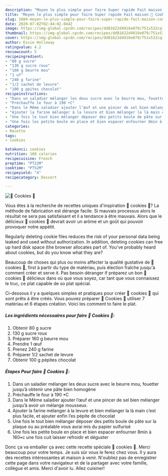 ```yaml
---
description: "Moyen le plus simple pour faire Super rapide Fait maison 🍪 Cookies 🍪"
title: "Moyen le plus simple pour faire Super rapide Fait maison 🍪 Cookies 🍪"
slug: 1604-moyen-le-plus-simple-pour-faire-super-rapide-fait-maison-cookies
date: 2020-07-02T02:44:02.044Z
image: https://img-global.cpcdn.com/recipes/dd81622d4916e079/751x532cq70/🍪-cookies-🍪-photo-principale-de-la-recette.jpg
thumbnail: https://img-global.cpcdn.com/recipes/dd81622d4916e079/751x532cq70/🍪-cookies-🍪-photo-principale-de-la-recette.jpg
cover: https://img-global.cpcdn.com/recipes/dd81622d4916e079/751x532cq70/🍪-cookies-🍪-photo-principale-de-la-recette.jpg
author: Essie Holloway
ratingvalue: 4.2
reviewcount: 5
recipeingredient:
- "80 g sucre"
- "130 g sucre roux"
- "160 g beurre mou"
- "1 uf"
- "240 g farine"
- "1/2 sachet de levure"
- "100 g ppites chocolat"
recipeinstructions:
- "Dans un saladier mélanger les deux sucre avec le beurre mou, fouetter jusqu’à obtenir une pâte bien homogène"
- "Préchauffe le four à 190 •C"
- "Dans le Même saladier ajouter l’œuf et une pincer de sel bien mélanger jusqu’à avoir un mélange mousseux."
- "Ajouter la farine mélanger à la levure et bien mélanger la là main c’est plus facile, et ajouter enfin l’es pépite de chocolat"
- "Une fois le tout bien mélanger déposer des petits boule de pâte sur la plaque ou au préalable vous aurai mis du papier sulfurisé"
- "Une fois les petite boule en place et bien espacer enfourner 8min à 160•c une fois cuit laisser refroidir et déguster"
categories:
- Recette
tags:
- cookies

katakunci: cookies 
nutrition: 168 calories
recipecuisine: French
preptime: "PT22M"
cooktime: "PT52M"
recipeyield: "4"
recipecategory: Dessert

---
```



![🍪 Cookies 🍪](https://img-global.cpcdn.com/recipes/dd81622d4916e079/751x532cq70/🍪-cookies-🍪-photo-principale-de-la-recette.jpg)

Vous êtes à la recherche de recettes uniques d'inspiration 🍪 cookies 🍪? La méthode de fabrication est dérange facile. Si mauvais processus alors le résultat ne sera pas satisfaisant et il a tendance à être mauvais. Alors que le délicieux 🍪 cookies 🍪 devrait avoir un arôme et un goût qui pouvoir provoquer notre appétit.

Regularly deleting cookie files reduces the risk of your personal data being leaked and used without authorization. In addition, deleting cookies can free up hard disk space (the browser allocates part of. You&#39;ve probably heard about cookies, but do you know what they are?

Beaucoup de choses qui plus ou moins affecter la qualité gustative de 🍪 cookies 🍪, first à partir du type de matériau, puis élection fraîche jusqu'à comment créer et serve it. Pas besoin déranger if préparez un bon 🍪 cookies 🍪 délicieux dans où que vous soyez, car tant que vous connaissez le truc, ce plat capable de so plat spécial.


Ci-dessous il y a quelques simples et pratiques pour créer 🍪 cookies 🍪 qui sont prêts à être créés. Vous pouvez préparer 🍪 Cookies 🍪 utiliser 7 matériau et 6 étapes création. Voici les comment to faire le plat.

<!--inarticleads1-->

##### Les ingrédients nécessaires pour faire 🍪 Cookies 🍪:

1. Obtenir 80 g sucre
1.  130 g sucre roux
1. Préparer 160 g beurre mou
1. Prendre 1 œuf
1. Prenez 240 g farine
1. Préparer 1/2 sachet de levure
1. Obtenir 100 g pépites chocolat




<!--inarticleads2-->

##### Étapes Pour faire 🍪 Cookies 🍪:

1. Dans un saladier mélanger les deux sucre avec le beurre mou, fouetter jusqu’à obtenir une pâte bien homogène
1. Préchauffe le four à 190 •C
1. Dans le Même saladier ajouter l’œuf et une pincer de sel bien mélanger jusqu’à avoir un mélange mousseux.
1. Ajouter la farine mélanger à la levure et bien mélanger la là main c’est plus facile, et ajouter enfin l’es pépite de chocolat
1. Une fois le tout bien mélanger déposer des petits boule de pâte sur la plaque ou au préalable vous aurai mis du papier sulfurisé
1. Une fois les petite boule en place et bien espacer enfourner 8min à 160•c une fois cuit laisser refroidir et déguster





Donc ça va emballer ça avec cette recette spéciale 🍪 cookies 🍪. Merci beaucoup pour votre temps. Je suis sûr vous le ferez chez vous. Il y aura des recettes  intéressantes at maison à venir. N'oubliez pas de enregistrer cette page dans votre navigateur et de la partager avec votre famille, collègue et amis. Merci d'avoir lu. Allez cuisiner!
